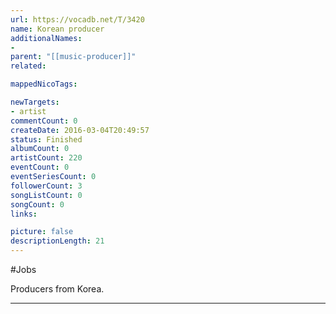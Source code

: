 ```yaml
---
url: https://vocadb.net/T/3420
name: Korean producer
additionalNames: 
- 
parent: "[[music-producer]]"
related:

mappedNicoTags:

newTargets:
- artist
commentCount: 0
createDate: 2016-03-04T20:49:57
status: Finished
albumCount: 0
artistCount: 220
eventCount: 0
eventSeriesCount: 0
followerCount: 3
songListCount: 0
songCount: 0
links: 

picture: false
descriptionLength: 21
---
```


#Jobs

Producers from Korea.

---


